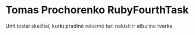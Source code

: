 # Tomas Prochorenko RubyFourthTask
Unit testai skaičiai, kuriu pradinė reiksmė turi nekisti ir atbuline tvarka
